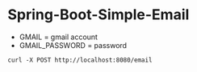 # Spring-Boot-Simple-Email

* GMAIL = gmail account
* GMAIL_PASSWORD = password

`curl -X POST http://localhost:8080/email`
